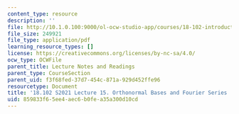 ```yaml
---
content_type: resource
description: ''
file: http://10.1.0.100:9000/ol-ocw-studio-app/courses/18-102-introduction-to-functional-analysis-spring-2021/859833f65ee4aec6b0fea35a300d10cd_MIT18_102s21_lec15.pdf
file_size: 249921
file_type: application/pdf
learning_resource_types: []
license: https://creativecommons.org/licenses/by-nc-sa/4.0/
ocw_type: OCWFile
parent_title: Lecture Notes and Readings
parent_type: CourseSection
parent_uid: f3f68fed-37d7-454c-871a-929d452ffe96
resourcetype: Document
title: '18.102 S2021 Lecture 15. Orthonormal Bases and Fourier Series '
uid: 859833f6-5ee4-aec6-b0fe-a35a300d10cd
---
```

